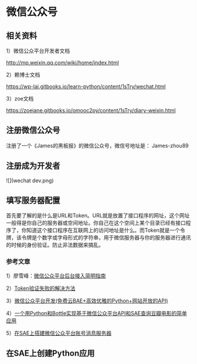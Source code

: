 # 微信公众号


## 相关资料
1）微信公众平台开发者文档

http://mp.weixin.qq.com/wiki/home/index.html

2）赖博士文档

https://wp-lai.gitbooks.io/learn-python/content/1sTry/wechat.html

3）zoe文档

https://zoejane.gitbooks.io/omooc2py/content/1sTry/diary-weixin.html

## 注册微信公众号

注册了一个《James的黑板报》的微信公众号，微信号地址是： James-zhou89

## 注册成为开发者

![](wechat dev.png)


## 填写服务器配置
首先要了解的是什么是URL和Token。URL就是放置了接口程序的网址，这个网址一般得是你自己的服务器或空间地址。你自己在这个空间上某个目录已经有接口程序了，你知道这个接口程序在互联网上的访问地址是什么。而Token就是一个令牌，该令牌是个数字或字母形式的字符串，用于微信服务器与你的服务器进行通讯的时候的身份验证。防止非法数据来搞乱。



### 参考文章

1）廖雪峰：[微信公众平台后台接入简明指南](http://www.liaoxuefeng.com/article/0013900476318564121d01facf844cba508396f95d9bb82000)

2）[Token验证失败的解决方法](http://www.cnblogs.com/txw1958/p/token-verify.html)

3）[微信公众平台开发(免费云BAE+高效优雅的Python+网站开放的API)](http://www.cnblogs.com/weishun/p/weixin-publish-developing.html)

4）[一个用Python和Bottle实现基于微信公众平台API和SAE查询豆瓣电影的简单应用](http://kingson.org/?p=259)

5）[在SAE上搭建微信公众平台账号消息服务器](http://www.cnblogs.com/gzb1985/archive/2012/12/30/weixin-msg-server-based-on-sae-python.html)



## 在SAE上创建Python应用






















